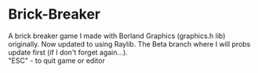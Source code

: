 # Brick-Breaker
A brick breaker game I made with Borland Graphics (graphics.h lib) originally. Now updated to using Raylib.
The Beta branch where I will probs update first (if I don't forget again...).  
"ESC" - to quit game or editor
